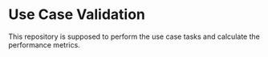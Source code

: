 # Use Case Validation
This repository is supposed to perform the use case tasks and calculate the performance metrics.
